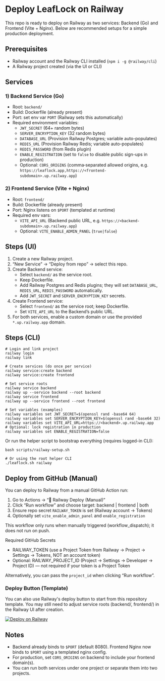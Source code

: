 # Deploy LeafLock on Railway

This repo is ready to deploy on Railway as two services: Backend (Go) and Frontend (Vite + Nginx). Below are recommended setups for a simple production deployment.

## Prerequisites

- Railway account and the Railway CLI installed (`npm i -g @railway/cli`)
- A Railway project created (via the UI or CLI)

## Services

### 1) Backend Service (Go)

- Root: `backend/`
- Build: Dockerfile (already present)
- Port: set env var `PORT` (Railway sets this automatically)
- Required environment variables:
  - `JWT_SECRET` (64+ random bytes)
  - `SERVER_ENCRYPTION_KEY` (32 random bytes)
  - `DATABASE_URL` (Provision Railway Postgres; variable auto-populates)
  - `REDIS_URL` (Provision Railway Redis; variable auto-populates)
  - `REDIS_PASSWORD` (from Redis plugin)
  - `ENABLE_REGISTRATION` (set to `false` to disable public sign-ups in production)
  - Optional: `CORS_ORIGINS` (comma‑separated allowed origins, e.g. `https://leaflock.app,https://<frontend-subdomain>.up.railway.app`)

### 2) Frontend Service (Vite + Nginx)

- Root: `frontend/`
- Build: Dockerfile (already present)
- Port: Nginx listens on `$PORT` (templated at runtime)
- Required env vars:
  - `VITE_API_URL` (Backend public URL, e.g. `https://<backend-subdomain>.up.railway.app`)
  - Optional: `VITE_ENABLE_ADMIN_PANEL` (`true|false`)

## Steps (UI)

1. Create a new Railway project.
2. “New Service” → “Deploy from repo” → select this repo.
3. Create Backend service:
   - Select `backend/` as the service root.
   - Keep Dockerfile.
   - Add Railway Postgres and Redis plugins; they will set `DATABASE_URL`, `REDIS_URL`, `REDIS_PASSWORD` automatically.
   - Add `JWT_SECRET` and `SERVER_ENCRYPTION_KEY` secrets.
4. Create Frontend service:
   - Select `frontend/` as the service root; keep Dockerfile.
   - Set `VITE_API_URL` to the Backend’s public URL.
5. For both services, enable a custom domain or use the provided `*.up.railway.app` domain.

## Steps (CLI)

```
# Login and link project
railway login
railway link

# Create services (do once per service)
railway service:create backend
railway service:create frontend

# Set service roots
railway service backend
railway up --service backend --root backend
railway service frontend
railway up --service frontend --root frontend

# Set variables (examples)
railway variables set JWT_SECRET=$(openssl rand -base64 64)
railway variables set SERVER_ENCRYPTION_KEY=$(openssl rand -base64 32)
railway variables set VITE_API_URL=https://<backend>.up.railway.app
# Optional: lock registration in production
railway variables set ENABLE_REGISTRATION=false
```

Or run the helper script to bootstrap everything (requires logged-in CLI):

```
bash scripts/railway-setup.sh

# Or using the root helper CLI
./leaflock.sh railway
```

## Deploy from GitHub (Manual)

You can deploy to Railway from a manual GitHub Action run:

1. Go to Actions → “🚄 Railway Deploy (Manual)”
2. Click “Run workflow” and choose target: backend | frontend | both
3. Ensure repo secret `RAILWAY_TOKEN` is set (Railway account → Tokens)
4. Optionally set `vite_enable_admin_panel` and `enable_registration`

This workflow only runs when manually triggered (workflow_dispatch); it does not run on push.

Required GitHub Secrets
- RAILWAY_TOKEN (use a Project Token from Railway → Project → Settings → Tokens, NOT an account token)
- Optional: RAILWAY_PROJECT_ID (Project → Settings → Developer → Project ID) — not required if your token is a Project Token

Alternatively, you can pass the `project_id` when clicking “Run workflow”.

### Deploy Button (Template)

You can also use Railway's deploy button to start from this repository template. You may still need to adjust service roots (backend/, frontend/) in the Railway UI after creation.

[![Deploy on Railway](https://railway.app/button.svg)](https://railway.app/template/new?template=https://github.com/RelativeSure/notes&plugins=postgresql,redis&envs=JWT_SECRET,SERVER_ENCRYPTION_KEY,ENABLE_REGISTRATION,VITE_API_URL)


## Notes

- Backend already binds to `$PORT` (default 8080). Frontend Nginx now binds to `$PORT` using a templated nginx config.
- For production, set `CORS_ORIGINS` on backend to include your frontend domain(s).
- You can run both services under one project or separate them into two projects.
